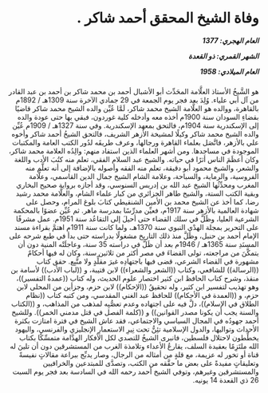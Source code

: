 <h1 dir="rtl">وفاة الشيخ المحقق أحمد شاكر .</h1>

<h5 dir="rtl">العام الهجري:  1377

الشهر القمري: ذو القعدة

العام الميلادي: 1958</h5>

<p dir="rtl">هو الشَّيخُ الأستاذ العلَّامة المحَدِّث أبو الأشبال أحمد بن محمد شاكر بن أحمد بن عبد القادر من آل أبي علياء. وُلِدَ بعد فجر يوم الجمعة في 29 جمادي الآخرة سنة 1309هـ / 1892م بالقاهرة، ووالده هو العلَّامة الشيخ محمد شاكر، لَمَّا عُيِّن والده الشيخ محمد شاكر قاضيًا بقضاءِ السودان سنة 1900م أخذه معه وأدخله كلية غوردون، فبقي بها حتى عودة والده إلى الإسكندرية سنة 1904م، فالتحق بمعهد الإسكندرية. وفي سنة 1327هـ / 1909م عُيِّن والده الشيخ محمد شاكر وكيلًا لمشيخة الأزهر الشريف، فالتحق الشيخُ أحمد شاكر وأخوه علي بالأزهر، فاتَّصَل بعلماء القاهرة ورجالها، وعرف طريقَه لدُور الكتب العامة والمكتبات الموجودة في مساجدها. ومن أشهر العلماء الذين استفاد منهم: والِدُه العلامة محمد شاكر، وكان أعظَمَ الناس أثرًا في حياته. والشيخ عبد السلام الفقي، تعلم منه كتُبَ الأدب واللغة والشعر، والشيخ محمود أبو دقيقة، تعلم منه الفقه وأصوله بالإضافة إلى أنه تعلَّم منه الفروسية، والرماية، والسباحة، وعلامة الشام الشيخ جمال الدين القاسمي، وعلَّامة المغرب ومحدِّثُها الشيخ عبد الله بن إدريس السنوسي، وقد أجازه برواية صحيح البخاري وبقية الكتب الستة، والشيخ طاهر الجزائري من كبار علماء الشام، والعلَّامة محمد رشيد رضا، كما أخذ عن الشيخ محمد بن الأمين الشنقيطي كتابَ بلوغ المرام، وحصل على شهادة العالمية بالأزهر سنة 1917م، فعيِّن مدرِّسًا بمدرسة ماهر. ثم عُيِّن عضوًا بالمحكمة الشرعية العليا، وظَلَّ في سلك القضاء حتى أحيلَ إلى التقاعُد سنة 1951م. عمل مشرفًا على التحرير بمجلة الهدْي النبوي سنة 1370هـ، ولما كانت سنة 1911م اهتمَّ بقراءة مسند الإمام أحمد بن حنبل، وظَلَّ منذ ذلك التاريخ مشغولًا بدراسته حتى بدأ في طبع شرحه على المسنَدِ سنة 1365هـ / 1946م بعد أن ظَلَّ في دراسته 35 سنة، وعاجلَتْه المنية دون أن يتمكَّنَ من مراجعته، تولى القضاءَ في مصر أكثر من ثلاثين سنة، وكان له فيها أحكامٌ مشهورة في القضاء الشرعي، قضى فيها باجتهادِه غيرَ مقلِّدٍ ولا متَّبِع. حقق كتاب ((الرسالة)) للشافعي، وكتاب ((الشعر والشعراء)) لابن قتيبة، و ((لباب الأدب)) لأسامة بن منقذ، وشرح كتاب الحافظ ابن كثير اختصار علوم الحديث، وله كتاب ((عمدةُ التفسير))، وهو تهذيب لتفسير ابن كثير، وله تحقيقُ ((الإحكام)) لابن حزم، وجزأين من المحلى لابن حزم، و ((العمدة في الأحكام)) للحافظ عبد الغني المقدسي، ومن كتبه كتاب ((نظام الطلاق في الإسلام))، دلَّ فيه على اجتهاده وعدم تعصُّبِه لمذهب من المذاهب، و ((الكتاب والسنة يجب أن يكونا مصدر القوانين)) و ((كلمة الفصل في قتل مدمني الخمر)). وللشيخ أحمد جهودُه في المجال السياسي والاجتماعي، فقد عاش الشيخ في فترة امتازت بكثرة الأحداث وتواليها، والدول الإسلامية تئِنُّ تحت نِيرِ الاستعمارِ الإنجليزي والفرنسي، واليهود يخطِّطون لاحتلال فلسطين، فانبرى الشيخُ للتصدي لكل الأفكار الهدَّامة متمسِّكًا بكتاب الله ملتَزِمًا بعقيدة السلف، يقارعُ الأعداء وتلامذة الغرب من المستشرقين دون أن تلينَ له قناة أو تخور له عزيمة، مع قلةٍ من أمثاله من الرجال، وصار يدبِّج ببراعة مقالاتٍ نفيسةً وتعليقاتٍ مفيدةً على بعض ما حقَّقه من الكتب، وتصدَّى للمبتدعين والخرافيين والمستشرقين وغيرهم، وتوفي الشيخ أحمد رحمه الله في السادسة بعد فجر يوم السبت 26 ذي القعدة 14 يونيه.</p></br>
